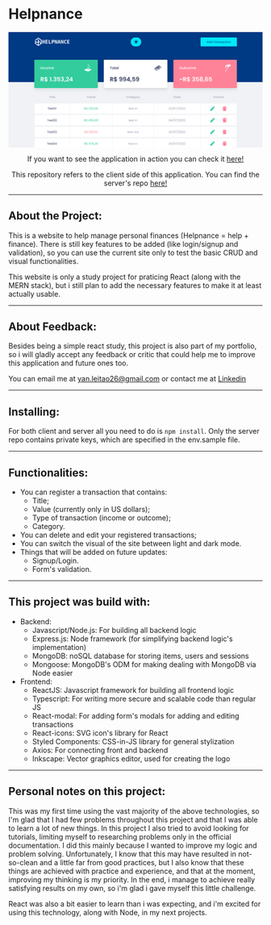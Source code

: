 # Helpnance
<div align="center">
  <img src="https://github.com/Gryygo/Helpnance-client/blob/main/src/assets/helpnance_homepage.png" width="1000px" align="center" />
  <p></p>
  <p>If you want to see the application in action you can check it <a href="https://helpnance.netlify.app/">here!</a></p>
  <p>This repository refers to the client side of this application. You can find the server's repo <a href="https://github.com/Gryygo/Helpnance-server">here!</a></p>
</p>
</div>

---

## About the Project:
  This is a website to help manage personal finances (Helpnance = help + finance). There is still key features to be added (like login/signup and validation), so you can use the current site only to test the basic CRUD and visual functionalities.

  This website is only a study project for praticing React (along with the MERN stack), but i still plan to add the necessary features to make it at least actually usable.
  
---

## About Feedback:
Besides being a simple react study, this project is also part of my portfolio, so i will gladly accept any feedback or critic that could help me to improve this application and future ones too.

You can email me at yan.leitao26@gmail.com or contact me at <a href="https://www.linkedin.com/in/gabriel-leitao/">Linkedin</a>

---

## Installing:
For both client and server all you need to do is ```npm install```. Only the server repo contains private keys, which are specified in the env.sample file.

---

## Functionalities:
  - You can register a transaction that contains:
    - Title;
    - Value (currently only in US dollars);
    - Type of transaction (income or outcome);
    - Category.
  - You can delete and edit your registered transactions;
  - You can switch the visual of the site between light and dark mode.
  - Things that will be added on future updates:
    - Signup/Login.
    - Form's validation.

---

## This project was build with:
  - Backend:
    - Javascript/Node.js: For building all backend logic
    - Express.js: Node framework (for simplifying backend logic's implementation)
    - MongoDB: noSQL database for storing items, users and sessions
    - Mongoose: MongoDB's ODM for making dealing with MongoDB via Node easier
  - Frontend:
    - ReactJS: Javascript framework for building all frontend logic
    - Typescript: For writing more secure and scalable code than regular JS
    - React-modal: For adding form's modals for adding and editing transactions
    - React-icons: SVG icon's library for React
    - Styled Components: CSS-in-JS library for general stylization
    - Axios: For connecting front and backend
    - Inkscape: Vector graphics editor, used for creating the logo

---

## Personal notes on this project:
This was my first time using the vast majority of the above technologies, so I'm glad that I had few problems throughout this project and that I was able to learn a lot of new things. In this project I also tried to avoid looking for tutorials, limiting myself to researching problems only in the official documentation. I did this mainly because I wanted to improve my logic and problem solving. Unfortunately, I know that this may have resulted in not-so-clean and a little far from good practices, but I also know that these things are achieved with practice and experience, and that at the moment, improving my thinking is my priority. In the end, i manage to achieve really satisfying results on my own, so i'm glad i gave myself this little challenge.

React was also a bit easier to learn than i was expecting, and i'm excited for using this technology, along with Node, in my next projects.
